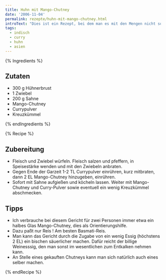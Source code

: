 ```yaml
---
title: Huhn mit Mango-Chutney
date: '2006-11-04'
permalink: rezepte/huhn-mit-mango-chutney.html
introText: "Dies ist ein Rezept, bei dem man es mit den Mengen nicht so ganz genau nehmen sollte, schließlich ist eine schöne Soße nur in ausreichender Menge zu würdigen."
tags:
  - indisch
  - curry
  - huhn
  - asien
---
```


{% Ingredients %}

## Zutaten

- 300 g Hühnerbrust
- 1 Zwiebel
- 200 g Sahne
- Mango-Chutney
- Currypulver
- Kreuzkümmel

{% endIngredients %}

{% Recipe %}

## Zubereitung

- Fleisch und Zwiebel würfeln. Fleisch salzen und pfeffern, in Speisestärke wenden und mit den Zwiebeln anbraten.
- Gegen Ende der Garzeit 1-2 TL Currypulver einrühren, kurz mitbraten, dann 2 EL Mango-Chutney hinzugeben, einrühren.
- Sofort mit Sahne aufgießen und köcheln lassen. Weiter mit Mango-Chutney und Curry-Pulver sowie eventuell ein wenig Kreuzkümmel abschmecken.

## Tipps

- Ich verbrauche bei diesem Gericht für zwei Personen immer etwa ein halbes Glas Mango-Chutney, dies als Orientierungshilfe.
- Dazu paßt nur Reis ! Am besten Basmati-Reis.
- Man kann das Gericht durch die Zugabe von ein wenig Essig (höchstens 2 EL) ein bischen säuerlicher machen. Dafür reicht der billige Weinesssig, den man sonst im wesentlichen zum Entkalken nehmen kann.
- An Stelle eines gekauften Chutneys kann man sich natürlich auch eines selber machen.

{% endRecipe %}

